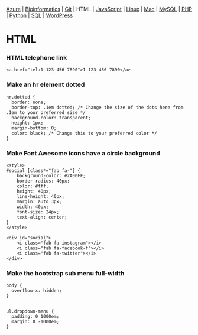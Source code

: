 <!-- Global site tag (gtag.js) - Google Analytics -->
<script async src="https://www.googletagmanager.com/gtag/js?id=UA-3525542-29"></script>
<script>
	window.dataLayer = window.dataLayer || [];

	function gtag() {
		dataLayer.push(arguments);
	}
	gtag("js", new Date());

	gtag("config", "UA-3525542-29");
</script>

[Azure](../azure) | [Bioinformatics](../bioinformatics) | [Git](../git) | HTML | [JavaScript](../javascript) | [Linux](../linux) | [Mac](../mac) | [MySQL](../mysql) | [PHP](../php) | [Python](../python) | [SQL](../sql) | [WordPress](../wordpress)

# HTML
### HTML telephone link
```
<a href="tel:1-123-456-7890">1-123-456-7890</a>
```

### Make an hr element dotted
```
hr.dotted {
  border: none;
  border-top: .1em dotted; /* Change the size of the dots here from .1em to your preferred size */
  background-color: transparent;
  height: 1px;
  margin-bottom: 0;
  color: black; /* Change this to your preferred color */
}
```

### Make Font Awesome icons have a circle background
```
<style>
#social [class*="fab fa-"] {
 	background-color: #2A00FF;
 	border-radius: 40px;
 	color: #fff;
 	height: 40px;
  	line-height: 40px;
 	margin: auto 3px;
 	width: 40px;
 	font-size: 24px;
  	text-align: center;
}
</style>

<div id="social">
	<i class="fab fa-instagram"></i>
	<i class="fab fa-facebook-f"></i>
	<i class="fab fa-twitter"></i>
</div>
```

### Make the bootstrap sub menu full-width
```
body {
  overflow-x: hidden;
}


ul.dropdown-menu {
  padding: 0 1000em;
  margin: 0 -1000em;
}
```
